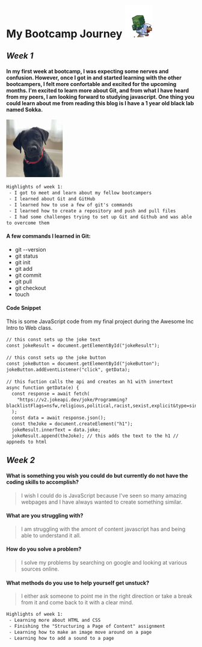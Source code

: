 # **My Bootcamp Journey** <img src="img/minecraft.gif" alt="minecraft zombie riding a chicken gif" width="75">
## ***Week 1*** 

#### In my first week at bootcamp, I was expecting some nerves and confusion. However, once I got in and started learning with the other bootcampers, I felt more confortable and excited for the upcoming months. I'm excited to learn more about Git, and from what I have heard from my peers, I am looking forward to studying javascript. One thing you could learn about me from reading this blog is I have a 1 year old black lab named Sokka. 
<img src="img/Screenshot_20230824_193804_Gallery.jpg" alt="picture of my dog sokka" width="150">

```
Highlights of week 1:
 - I got to meet and learn about my fellow bootcampers
 - I learned about Git and GitHub
 - I learned how to use a few of git's commands
 - I learned how to create a repository and push and pull files
 - I had some challenges trying to set up Git and Github and was able to overcome them
```

#### A few commands I learned in Git:
 - git --version
 - git status
 - git init
 - git add
 - git commit
 - git pull
 - git checkout
 - touch
  
#### Code Snippet
This is some JavaScript code from my final project during the Awesome Inc Intro to Web class.
```
// this const sets up the joke text
const jokeResult = document.getElementById("jokeResult");

// this const sets up the joke button
const jokeButton = document.getElementById("jokeButton");
jokeButton.addEventListener("click", getData);

// this fuction calls the api and creates an h1 with innertext
async function getData(e) {
  const response = await fetch(
    "https://v2.jokeapi.dev/joke/Programming?blacklistFlags=nsfw,religious,political,racist,sexist,explicit&type=single"
  );
  const data = await response.json();
  const theJoke = document.createElement("h1");
  jokeResult.innerText = data.joke;
  jokeResult.append(theJoke); // this adds the text to the h1 // appneds to html
  ```

## ***Week 2*** 

#### What is something you wish you could do but currently do not have the coding skills to accomplish?
 > I wish I could do is JavaScript because I've seen so many amazing webpages and I have always wanted to create something similar.

#### What are you struggling with?
 > I am struggling with the amont of content javascript has and being able to understand it all.

#### How do you solve a problem? 
 > I solve my problems by searching on google and looking at various sources online.

#### What methods do you use to help yourself get unstuck?
 > I either ask someone to point me in the right direction or take a break from it and come back to it with a clear mind.  

```
Highlights of week 1:
 - Learning more about HTML and CSS
 - Finishing the "Structuring a Page of Content" assignment
 - Learning how to make an image move around on a page
 - Learning how to add a sound to a page
```
